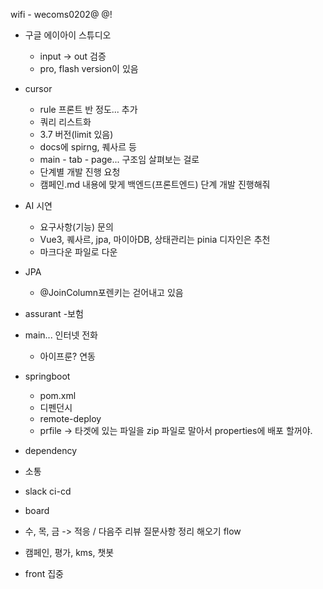 wifi - wecoms0202@  @!

- 구글 에이아이 스튜디오
	- input -> out  검증
	- pro, flash version이 있음

-  cursor
	- rule 프론트 반 정도... 추가
	- 쿼리 리스트화
	- 3.7 버전(limit 있음)
	- docs에 spirng, 퀘사르 등
	- main - tab - page... 구조임 살펴보는 걸로
	- 단계별 개발 진행 요청
	- 캠페인.md 내용에 맞게 백엔드(프론트엔드) 단계 개발 진행해줘

 - AI 시연
	- 요구사항(기능) 문의
	- Vue3, 퀘사르, jpa, 마이아DB, 상태관리는 pinia 디자인은 추천
	- 마크다운 파일로 다운

-  JPA
	- @JoinColumn포렌키는 걷어내고 있음 

- assurant -보험

- main... 인터넷 전화
	- 아이프룬?  연동

- springboot
	- pom.xml
	- 디펜던시
	- remote-deploy
	- prfile -> 타겟에 있는 파일을 zip 파일로 말아서 properties에 배포 할꺼야.

- dependency

- 소통
- slack  ci-cd
- board 

- 수, 목, 금 -> 적응 / 다음주 리뷰 질문사항 정리 해오기 flow  
- 캠페인, 평가, kms, 챗봇 
- front 집중 
